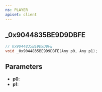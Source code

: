 ```yaml
---
ns: PLAYER
apiset: client
---
```

## _0x9044835BE9D9DBFE

```c
// 0x9044835BE9D9DBFE
void _0x9044835BE9D9DBFE(Any p0, Any p1);
```


## Parameters
* **p0**:
* **p1**: